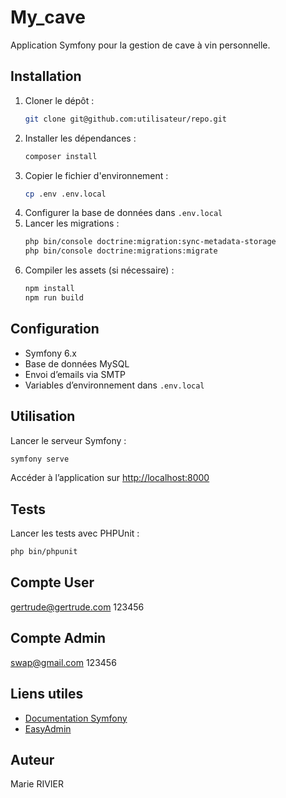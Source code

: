 # My_cave

Application Symfony pour la gestion de cave à vin personnelle.

## Installation
1. Cloner le dépôt :
   ```bash
   git clone git@github.com:utilisateur/repo.git
   ```
2. Installer les dépendances :
   ```bash
   composer install
   ```
3. Copier le fichier d'environnement :
   ```bash
   cp .env .env.local
   ```
4. Configurer la base de données dans `.env.local`
5. Lancer les migrations :
   ```bash
   php bin/console doctrine:migration:sync-metadata-storage
   php bin/console doctrine:migrations:migrate
   ```
6. Compiler les assets (si nécessaire) :
   ```bash
   npm install
   npm run build
   ```

## Configuration
- Symfony 6.x
- Base de données MySQL
- Envoi d’emails via SMTP
- Variables d’environnement dans `.env.local`

## Utilisation
Lancer le serveur Symfony :
```bash
symfony serve
```
Accéder à l’application sur [http://localhost:8000](http://localhost:8000)

## Tests
Lancer les tests avec PHPUnit :
```bash
php bin/phpunit
```

## Compte User
gertrude@gertrude.com
123456

## Compte Admin
swap@gmail.com
123456
## Liens utiles
- [Documentation Symfony](https://symfony.com/doc/current/index.html)
- [EasyAdmin](https://github.com/EasyCorp/EasyAdminBundle)

## Auteur
Marie RIVIER

